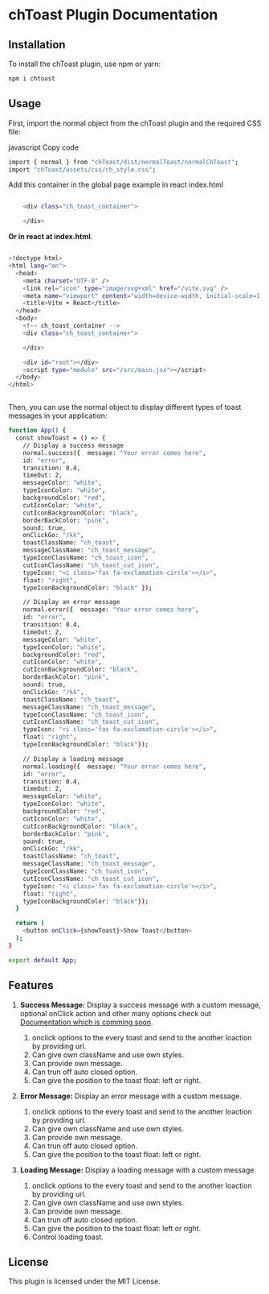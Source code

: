 # chToast Plugin Documentation

## Installation
To install the chToast plugin, use npm or yarn:

```bash
npm i chtoast
```


## Usage
First, import the normal object from the chToast plugin and the required CSS file:

javascript
Copy code
```bash
import { normal } from "chToast/dist/normalToast/normalChToast";
import "chToast/assets/css/ch_style.css";
```
Add this container in the global page example in react index.html
``` bash

    <div class="ch_toast_container">

    </div>
```
**Or in react at index.html**.
```bash

<!doctype html>
<html lang="en">
  <head>
    <meta charset="UTF-8" />
    <link rel="icon" type="image/svg+xml" href="/vite.svg" />
    <meta name="viewport" content="width=device-width, initial-scale=1.0" />
    <title>Vite + React</title>
  </head>
  <body>
    <!-- ch_toast_container -->
    <div class="ch_toast_container">

    </div>

    <div id="root"></div>
    <script type="module" src="/src/main.jsx"></script>
  </body>
</html>



```
Then, you can use the normal object to display different types of toast messages in your application:

```bash
function App() {
  const showToast = () => {
    // Display a success message
    normal.success({  message: "Your error comes here",
    id: "error",
    transition: 0.4,
    timeOut: 2,
    messageColor: "white",
    typeIconColor: "white",
    backgroundColor: "red",
    cutIconColor: "white",
    cutIconBackgroundColor: "black",
    borderBackColor: "pink",
    sound: true,
    onClickGo: "/kk",
    toastClassName: "ch_toast",
    messageClassName: "ch_toast_message",
    typeIconClassName: "ch_toast_icon",
    cutIconClassName: "ch_toast_cut_icon",
    typeIcon: "<i class='fas fa-exclamation-circle'></i>",
    float: "right",
    typeIconBackgroundColor: "black" });

    // Display an error message
    normal.error({  message: "Your error comes here",
    id: "error",
    transition: 0.4,
    timeOut: 2,
    messageColor: "white",
    typeIconColor: "white",
    backgroundColor: "red",
    cutIconColor: "white",
    cutIconBackgroundColor: "black",
    borderBackColor: "pink",
    sound: true,
    onClickGo: "/kk",
    toastClassName: "ch_toast",
    messageClassName: "ch_toast_message",
    typeIconClassName: "ch_toast_icon",
    cutIconClassName: "ch_toast_cut_icon",
    typeIcon: "<i class='fas fa-exclamation-circle'></i>",
    float: "right",
    typeIconBackgroundColor: "black"});

    // Display a loading message
    normal.loading({  message: "Your error comes here",
    id: "error",
    transition: 0.4,
    timeOut: 2,
    messageColor: "white",
    typeIconColor: "white",
    backgroundColor: "red",
    cutIconColor: "white",
    cutIconBackgroundColor: "black",
    borderBackColor: "pink",
    sound: true,
    onClickGo: "/kk",
    toastClassName: "ch_toast",
    messageClassName: "ch_toast_message",
    typeIconClassName: "ch_toast_icon",
    cutIconClassName: "ch_toast_cut_icon",
    typeIcon: "<i class='fas fa-exclamation-circle'></i>",
    float: "right",
    typeIconBackgroundColor: "black"});
  }

  return (
    <button onClick={showToast}>Show Toast</button>
  );
}

export default App;


```

## Features
1. **Success Message:** Display a success message with a custom message, optional onClick action and other many options check out [Documentation which is comming soon](https://codehons-af9l.vercel.app/).
   1. onclick options to the every toast and send to the another loaction by providing url.
   2. Can give own className and use own styles.
   3. Can provide own message.
   4. Can trun off auto closed option.
   5. Can give the position to the toast float: left or right.
  
2. **Error Message:** Display an error message with a custom message.
   1. onclick options to the every toast and send to the another loaction by providing url.
   2. Can give own className and use own styles.
   3. Can provide own message.
   4. Can trun off auto closed option.
   5. Can give the position to the toast float: left or right.



3. **Loading Message:** Display a loading message with a custom message.
   1. onclick options to the every toast and send to the another loaction by providing url.
   2. Can give own className and use own styles.
   3. Can provide own message.
   4. Can trun off auto closed option.
   5. Can give the position to the toast float: left or right.
   6. Control loading toast.




## License
This plugin is licensed under the MIT License.